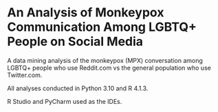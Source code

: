 # An Analysis of Monkeypox Communication Among LGBTQ+ People on Social Media

A data mining analysis of the monkeypox (MPX) conversation among LGBTQ+ people who use Reddit.com vs the general 
population who use Twitter.com.

All analyses conducted in Python 3.10 and R 4.1.3.

R Studio and PyCharm used as the IDEs.